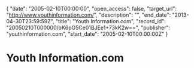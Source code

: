 {
  "date": "2005-02-10T00:00:00", 
  "open_access": false, 
  "target_url": "http://www.youthinformation.com/", 
  "description": "", 
  "end_date": "2013-04-30T23:59:59Z", 
  "title": "Youth Information.com", 
  "record_id": "20050210T000000/oK6pG5Ce01BJEe1+73kK2w==", 
  "publisher": "youthinformation.com", 
  "start_date": "2005-02-10T00:00:00Z"
}

# Youth Information.com

